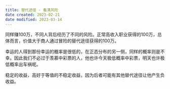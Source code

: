```yaml
---
title: 替代途径 - 看清风险
date created: 2023-02-21
date modified: 2023-03-14
---
```


同样赚100万，不同人背后经历了不同的风险。正常高收入职业获得的100万，总体而言，价值大于商人通过冒险的替代途径获得的100万。

幸运的人得到那份幸运的概率是很低的，在正态分布的另一侧，同样的概率则是不幸。因此我们不必过于羡慕中彩票的人，他也许今天极低概率中彩票，明天也许极低概率出车祸呢。

稳定的收益，高好于等值的不稳定收益，因为后者可能有其他替代途径让他产生负收益。
